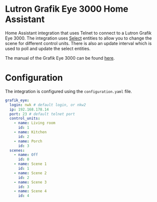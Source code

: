 # Lutron Grafik Eye 3000 Home Assistant

Home Assistant integration that uses Telnet to connect to a Lutron Grafik Eye 3000. The integration uses [Select](https://www.home-assistant.io/integrations/select/) entities to allow you to change the scene for different control units. There is also an update interval which is used to poll and update the select entities.

The manual of the Grafik Eye 3000 can be found [here](https://assets.lutron.com/a/documents/032518_eu.pdf).

# Configuration

The integration is configured using the `configuration.yaml` file.
```yaml
grafik_eye:
  login: nwk # default login, or nkw2
  ip: 192.168.178.14
  port: 23 # default telnet port
  control_units:
    - name: Living room
      id: 1
    - name: Kitchen
      id: 2
    - name: Porch
      id: 3
  scenes:
    - name: Off
      id: 0
    - name: Scene 1
      id: 1
    - name: Scene 2
      id: 2
    - name: Scene 3
      id: 3
    - name: Scene 4
      id: 4
```